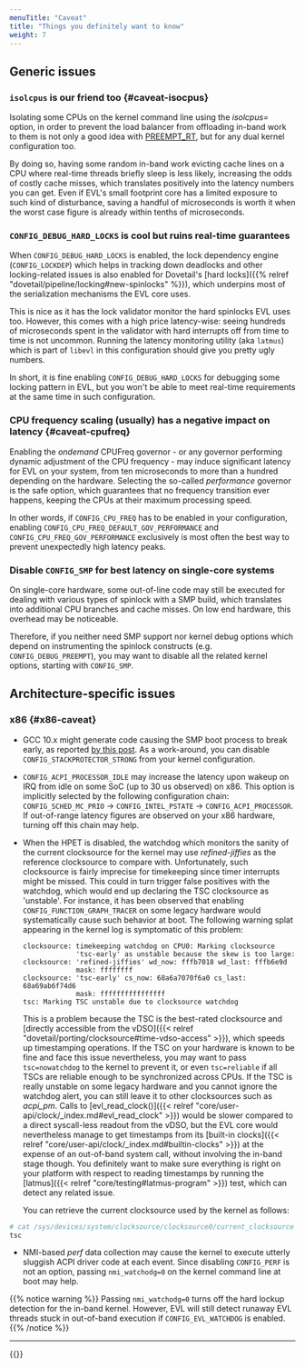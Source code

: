```yaml
---
menuTitle: "Caveat"
title: "Things you definitely want to know"
weight: 7
---
```


## Generic issues

### `isolcpus` is our friend too {#caveat-isocpus}

Isolating some CPUs on the kernel command line using the _isolcpus=_
option, in order to prevent the load balancer from offloading in-band
work to them is not only a good idea with
[PREEMPT_RT](https://wiki.linuxfoundation.org/realtime/rtl/blog), but
for any dual kernel configuration too.

By doing so, having some random in-band work evicting cache lines on a
CPU where real-time threads briefly sleep is less likely, increasing
the odds of costly cache misses, which translates positively into the
latency numbers you can get. Even if EVL's small footprint core has a
limited exposure to such kind of disturbance, saving a handful of
microseconds is worth it when the worst case figure is already within
tenths of microseconds.

### `CONFIG_DEBUG_HARD_LOCKS` is cool but ruins real-time guarantees

When `CONFIG_DEBUG_HARD_LOCKS` is enabled, the lock dependency engine
(`CONFIG_LOCKDEP`) which helps in tracking down deadlocks and other
locking-related issues is also enabled for Dovetail's [hard
locks]({{% relref "dovetail/pipeline/locking#new-spinlocks" %}}),
which underpins most of the serialization mechanisms the EVL core
uses.

This is nice as it has the lock validator monitor the hard spinlocks
EVL uses too. However, this comes with a high price latency-wise:
seeing hundreds of microseconds spent in the validator with hard
interrupts off from time to time is not uncommon. Running the latency
monitoring utility (aka `latmus`) which is part of `libevl` in this
configuration should give you pretty ugly numbers.

In short, it is fine enabling `CONFIG_DEBUG_HARD_LOCKS` for debugging
some locking pattern in EVL, but you won't be able to meet real-time
requirements at the same time in such configuration.

### CPU frequency scaling (usually) has a negative impact on latency {#caveat-cpufreq}

Enabling the _ondemand_ CPUFreq governor - or any governor performing
dynamic adjustment of the CPU frequency - may induce significant
latency for EVL on your system, from ten microseconds to more than a
hundred depending on the hardware. Selecting the so-called
_performance_ governor is the safe option, which guarantees that no
frequency transition ever happens, keeping the CPUs at their maximum
processing speed.

In other words, if `CONFIG_CPU_FREQ` has to be enabled in your
configuration, enabling `CONFIG_CPU_FREQ_DEFAULT_GOV_PERFORMANCE` and
`CONFIG_CPU_FREQ_GOV_PERFORMANCE` exclusively is most often the best way
to prevent unexpectedly high latency peaks.

### Disable `CONFIG_SMP` for best latency on single-core systems

On single-core hardware, some out-of-line code may still be executed
for dealing with various types of spinlock with a SMP build, which
translates into additional CPU branches and cache misses. On low end
hardware, this overhead may be noticeable.

Therefore, if you neither need SMP support nor kernel debug options
which depend on instrumenting the spinlock constructs (e.g.
`CONFIG_DEBUG_PREEMPT`), you may want to disable all the related kernel
options, starting with `CONFIG_SMP`.

## Architecture-specific issues

### x86 {#x86-caveat}

- GCC 10.x might generate code causing the SMP boot process to break
  early, as reported [by this
  post](https://lkml.org/lkml/2020/3/14/186). As a work-around, you
  can disable `CONFIG_STACKPROTECTOR_STRONG` from your kernel
  configuration.

- `CONFIG_ACPI_PROCESSOR_IDLE` may increase the latency upon wakeup on
  IRQ from idle on some SoC (up to 30 us observed) on x86. This option
  is implicitly selected by the following configuration chain:
  `CONFIG_SCHED_MC_PRIO` &#8594; `CONFIG_INTEL_PSTATE` &#8594;
  `CONFIG_ACPI_PROCESSOR`. If out-of-range latency figures are observed
  on your x86 hardware, turning off this chain may help.

- When the HPET is disabled, the watchdog which monitors the sanity of
  the current clocksource for the kernel may use _refined-jiffies_ as
  the reference clocksource to compare with. Unfortunately, such
  clocksource is fairly imprecise for timekeeping since timer
  interrupts might be missed.  This could in turn trigger false
  positives with the watchdog, which would end up declaring the TSC
  clocksource as 'unstable'. For instance, it has been observed that
  enabling  `CONFIG_FUNCTION_GRAPH_TRACER` on some legacy hardware would
  systematically cause such behavior at boot. The following warning
  splat appearing in the kernel log is symptomatic of this problem:

  ```log
  clocksource: timekeeping watchdog on CPU0: Marking clocksource
               'tsc-early' as unstable because the skew is too large:
  clocksource: 'refined-jiffies' wd_now: fffb7018 wd_last: fffb6e9d 
               mask: ffffffff
  clocksource: 'tsc-early' cs_now: 68a6a7070f6a0 cs_last: 68a69ab6f74d6 
               mask: ffffffffffffffff
  tsc: Marking TSC unstable due to clocksource watchdog
  ```

	This is a problem because the TSC is the best-rated
clocksource and [directly accessible from the vDSO]({{< relref
"dovetail/porting/clocksource#time-vdso-access" >}}), which speeds
up timestamping operations. If the TSC on your hardware is known to be
fine and face this issue nevertheless, you may want to pass
`tsc=nowatchdog` to the kernel to prevent it, or even `tsc=reliable`
if all TSCs are reliable enough to be synchronized across CPUs.  If
the TSC is really unstable on some legacy hardware and you cannot
ignore the watchdog alert, you can still leave it to other
clocksources such as _acpi\_pm_. Calls to [evl_read_clock()]({{<
relref "core/user-api/clock/_index.md#evl_read_clock" >}}) would be
slower compared to a direct syscall-less readout from the vDSO, but
the EVL core would nevertheless manage to get timestamps from its
[built-in clocks]({{< relref
"core/user-api/clock/_index.md#builtin-clocks" >}}) at the expense of
an out-of-band system call, without involving the in-band stage
though. You definitely want to make sure everything is right on your
platform with respect to reading timestamps by running the
[latmus]({{< relref "core/testing#latmus-program" >}}) test, which
can detect any related issue.

  	You can retrieve the current clocksource used by the kernel as follows:

```sh
# cat /sys/devices/system/clocksource/clocksource0/current_clocksource
tsc
```
 
- NMI-based _perf_ data collection may cause the kernel to execute
  utterly sluggish ACPI driver code at each event. Since disabling
  `CONFIG_PERF` is not an option, passing `nmi_watchodg=0` on the
  kernel command line at boot may help.

{{% notice warning %}}
Passing `nmi_watchodg=0` turns off the hard lockup detection for the
in-band kernel. However, EVL will still detect runaway EVL threads
stuck in out-of-band execution if `CONFIG_EVL_WATCHDOG` is enabled.
{{% /notice %}}

---

{{<lastmodified>}}
